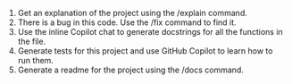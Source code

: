 1. Get an explanation of the project using the /explain command.
2. There is a bug in this code. Use the /fix command to find it.
3. Use the inline Copilot chat to generate docstrings for all the functions in the file.
4. Generate tests for this project and use GitHub Copilot to learn how to run them.
5. Generate a readme for the project using the /docs command.